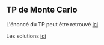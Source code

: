 ## TP de Monte Carlo

L'énoncé du TP peut être retrouvé [ici](https://aqlt.github.io/TP_MonteCarlo/Enonce.pdf)

Les solutions  [ici](https://aqlt.github.io/TP_MonteCarlo/TP.html)
